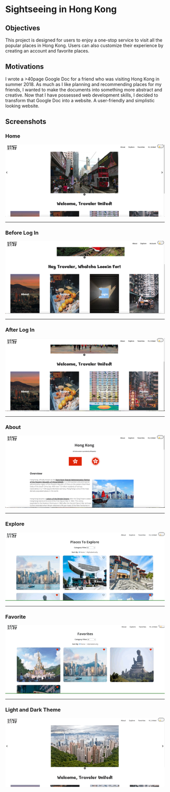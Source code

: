 Sightseeing in Hong Kong 
====

## Objectives

This project is designed for users to enjoy a one-stop service to visit all the popular places in Hong Kong. Users can also customize their experience by creating an account and favorite places.

## Motivations

I wrote a >40page Google Doc for a friend who was visiting Hong Kong in summer 2018. As much as I like planning and recommending places for my friends, I wanted to make the documents into something more abstract and creative. Now that I have possessed web development skills, I decided to transform that Google Doc into a website. A user-friendly and simplistic looking website. 

## Screenshots

### Home

![Home](Images/home.png)

---

### Before Log In

![Pre-Login](Images/pre-login.png)

---

### After Log In

![After-login](Images/after-login.png)

---

### About

![About](Images/about.png)

---

### Explore 

![Explore](Images/explore.gif)

---

### Favorite

![Favorite](Images/favorite.gif)

---

### Light and Dark Theme 

![Theme](Images/theme.gif)

